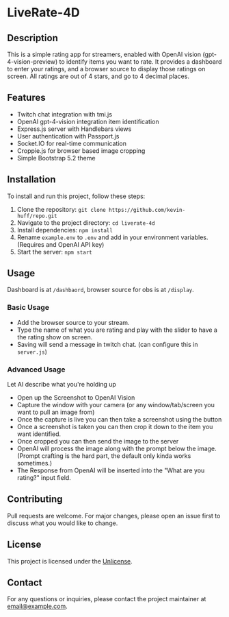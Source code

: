 # LiveRate-4D

## Description

This is a simple rating app for streamers, enabled with OpenAI vision (gpt-4-vision-preview) to identify items you want to rate. It provides a dashboard to enter your ratings, and a browser source to display those ratings on screen. All ratings are out of 4 stars, and go to 4 decimal places. 

## Features

- Twitch chat integration with tmi.js
- OpenAI gpt-4-vision integration item identification
- Express.js server with Handlebars views
- User authentication with Passport.js
- Socket.IO for real-time communication
- Croppie.js for browser based image cropping
- Simple Bootstrap 5.2 theme

## Installation

To install and run this project, follow these steps:

1. Clone the repository: `git clone https://github.com/kevin-huff/repo.git`
2. Navigate to the project directory: `cd liverate-4d`
3. Install dependencies: `npm install`
4. Rename `example.env` to `.env` and add in your environment variables. (Requires and OpenAI API key)
5. Start the server: `npm start`

## Usage

Dashboard is at `/dashbaord`, browser source for obs is at `/display`. 

### Basic Usage
- Add the browser source to your stream. 
- Type the name of what you are rating and play with the slider to have a the rating show on screen. 
- Saving will send a message in twitch chat. (can configure this in `server.js`)

### Advanced Usage
Let AI describe what you're holding up
- Open up the Screenshot to OpenAI Vision
- Capture the window with your camera (or any window/tab/screen you want to pull an image from)
- Once the capture is live you can then take a screenshot using the button
- Once a screenshot is taken you can then crop it down to the item you want identified. 
- Once cropped you can then send the image to the server
- OpenAI will process the image along with the prompt below the image. (Prompt crafting is the hard part, the default only kinda works sometimes.)
- The Response from OpenAI will be inserted into the "What are you rating?" input field.

## Contributing

Pull requests are welcome. For major changes, please open an issue first to discuss what you would like to change.

## License

This project is licensed under the [Unlicense](LICENSE).

## Contact

For any questions or inquiries, please contact the project maintainer at [email@example.com](mailto:email@example.com).
